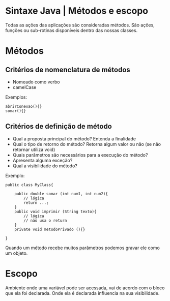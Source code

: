 # Sintaxe Java | Métodos e escopo

Todas as ações das aplicações são consideradas métodos.
São ações, funções ou sub-rotinas disponíveis dentro das nossas classes.

# Métodos

## Critérios de nomenclatura de métodos

- Nomeado como verbo
- camelCase

Exemplos:

```
abrirConexao(){}
somar(){}
```

## Critérios de definição de método

- Qual a proposta principal do método? Entenda a finalidade
- Qual o tipo de retorno do método? Retorna algum valor ou não (se não retornar utiliza void)
- Quais parâmetros são necessários para a execução do método?
- Apresenta alguma exceção?
- Qual a visibilidade do método?

Exemplo:

```
public class MyClass{

    public double somar (int num1, int num2){
        // lógica
        return ...;
    }
    public void imprimir (String texto){
        // lógica
        // não usa o return
    }
    private void metodoPrivado (){}

}
```

Quando um método recebe muitos parâmetros podemos gravar ele como um objeto.

# Escopo

Ambiente onde uma variável pode ser acessada, vai de acordo com o bloco que ela foi declarada. Onde ela é declarada influencia na sua visibilidade.
